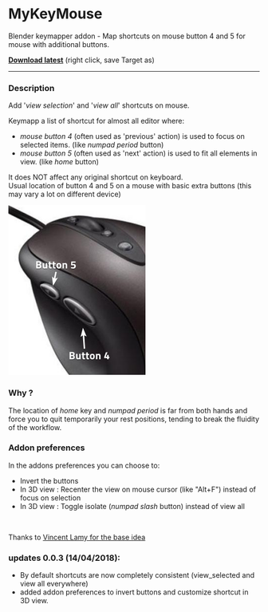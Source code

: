 # MyKeyMouse
Blender keymapper addon - Map shortcuts on mouse button 4 and 5 for mouse with additional buttons.

**[Download latest](https://github.com/Pullusb/MyKeyMouse/raw/master/MyKeyMouse.py)** (right click, save Target as)  
  
--------
  
### Description
  
Add '*view selection*' and '*view all*' shortcuts on mouse.
  
Keymapp a list of shortcut for almost all editor where:
- *mouse button 4* (often used as 'previous' action) is used to focus on selected items. (like *numpad period* button)
- *mouse button 5* (often used as 'next' action) is used to fit all elements in view. (like *home* button)
  
It does NOT affect any original shortcut on keyboard.
<br/>
Usual location of button 4 and 5 on a mouse with basic extra buttons (this may vary a lot on different device)

![mouse with additional buttons 4 and 5](https://github.com/Pullusb/images_repo/blob/master/Mouse_button-4-5_zoom.png)
  
  
### Why ?
The location of *home* key and *numpad period* is far from both hands and force you to quit temporarily your rest positions, tending to break the fluidity of the workflow.
<br/>
  
### Addon preferences

In the addons preferences you can choose to:
- Invert the buttons
- In 3D view : Recenter the view on mouse cursor (like "Alt+F") instead of focus on selection  
- In 3D view : Toggle isolate (*numpad slash* button) instead of view all  
<br/>
  
Thanks to [Vincent Lamy for the base idea](https://www.nothing-is-3d.com/article22/blender-utiliser-les-boutons-lateraux-de-la-souris)
  
### updates 0.0.3 (14/04/2018):
- By default shortcuts are now completely consistent (view_selected and view all everywhere)
- added addon preferences to invert buttons and customize shortcut in 3D view.
